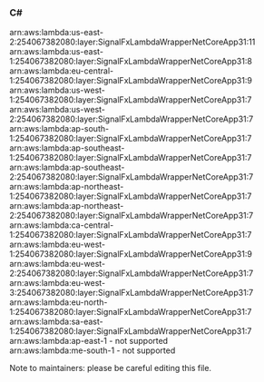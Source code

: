 <h3>C#</h3>  

arn:aws:lambda:us-east-2:254067382080:layer:SignalFxLambdaWrapperNetCoreApp31:11<br>
arn:aws:lambda:us-east-1:254067382080:layer:SignalFxLambdaWrapperNetCoreApp31:8<br>
arn:aws:lambda:eu-central-1:254067382080:layer:SignalFxLambdaWrapperNetCoreApp31:9<br>
arn:aws:lambda:us-west-1:254067382080:layer:SignalFxLambdaWrapperNetCoreApp31:7<br>
arn:aws:lambda:us-west-2:254067382080:layer:SignalFxLambdaWrapperNetCoreApp31:7<br>
arn:aws:lambda:ap-south-1:254067382080:layer:SignalFxLambdaWrapperNetCoreApp31:7<br>
arn:aws:lambda:ap-southeast-1:254067382080:layer:SignalFxLambdaWrapperNetCoreApp31:7<br>
arn:aws:lambda:ap-southeast-2:254067382080:layer:SignalFxLambdaWrapperNetCoreApp31:7<br>
arn:aws:lambda:ap-northeast-1:254067382080:layer:SignalFxLambdaWrapperNetCoreApp31:7<br>
arn:aws:lambda:ap-northeast-2:254067382080:layer:SignalFxLambdaWrapperNetCoreApp31:7<br>
arn:aws:lambda:ca-central-1:254067382080:layer:SignalFxLambdaWrapperNetCoreApp31:7<br>
arn:aws:lambda:eu-west-1:254067382080:layer:SignalFxLambdaWrapperNetCoreApp31:9<br>
arn:aws:lambda:eu-west-2:254067382080:layer:SignalFxLambdaWrapperNetCoreApp31:7<br>
arn:aws:lambda:eu-west-3:254067382080:layer:SignalFxLambdaWrapperNetCoreApp31:7<br>
arn:aws:lambda:eu-north-1:254067382080:layer:SignalFxLambdaWrapperNetCoreApp31:7<br>
arn:aws:lambda:sa-east-1:254067382080:layer:SignalFxLambdaWrapperNetCoreApp31:7<br>
arn:aws:lambda:ap-east-1 - not supported<br>
arn:aws:lambda:me-south-1 - not supported<br>

Note to maintainers: please be careful editing this file. 
